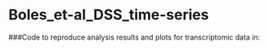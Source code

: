 # Boles_et-al_DSS_time-series
###Code to reproduce analysis results and plots for transcriptomic data in:

